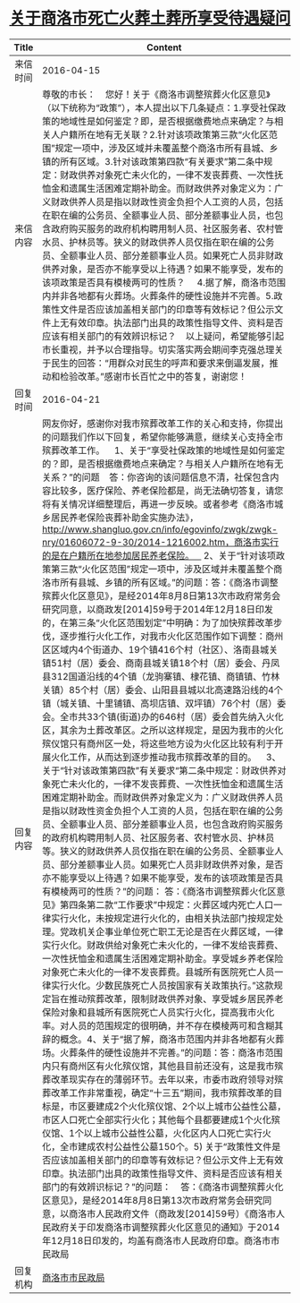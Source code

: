 # <a href="http://www.shangluo.gov.cn/zmhd/ldxxxx.jsp?urltype=leadermail.LeaderMailContentUrl&wbtreeid=1112&leadermailid=3580">关于商洛市死亡火葬土葬所享受待遇疑问</a>
|Title|Content|
|:---:|---|
|来信时间|2016-04-15|
|来信内容|尊敬的市长：    您好！关于《商洛市调整殡葬火化区意见》（以下统称为“政策”），本人提出以下几条疑点：1.享受社保政策的地域性是如何鉴定？即，是否根据缴费地点来确定？与相关人户籍所在地有无关联？2.针对该项政策第三款“火化区范围”规定一项中，涉及区域并未覆盖整个商洛市所有县城、乡镇的所有区域。3.针对该政策第四款“有关要求”第二条中规定：财政供养对象死亡未火化的，一律不发丧葬费、一次性抚恤金和遗属生活困难定期补助金。而财政供养对象定义为：广义财政供养人员是指以财政性资金负担个人工资的人员，包括在职在编的公务员、全额事业人员、部分差额事业人员，也包含政府购买服务的政府机构聘用制人员、社区服务者、农村管水员、护林员等。狭义的财政供养人员仅指在职在编的公务员、全额事业人员、部分差额事业人员。如果死亡人员非财政供养对象，是否亦不能享受以上待遇？如果不能享受，发布的该项政策是否具有模棱两可的性质？     4.据了解，商洛市范围内并非各地都有火葬场。火葬条件的硬性设施并不完善。5.政策性文件是否应该加盖相关部门的印章等有效标记？但公示文件上无有效印章。执法部门出具的政策性指导文件、资料是否应该有相关部门的有效辨识标记？    以上疑问，希望能够引起市长重视，并予以合理指导。切实落实两会期间李克强总理关于民生的回答：“用群众对民生的呼声和要求来倒逼发展，推动和检验改革。”感谢市长百忙之中的答复，谢谢您！|
|回复时间|2016-04-21|
|回复内容|网友你好，感谢你对我市殡葬改革工作的关心和支持，你提出的问题我们作以下回复，希望你能够满意，继续关心支持全市殡葬改革工作。    1、关于“享受社保政策的地域性是如何鉴定的？即，是否根据缴费地点来确定？与相关人户籍所在地有无关系？”的问题    答：你咨询的该问题信息不清，社保包含内容比较多，医疗保险、养老保险都是，尚无法确切答复，请您将有关情况详细整理后，再进一步反映。或者参考《商洛市城乡居民养老保险丧葬补助金实施办法》，http://www.shangluo.gov.cn/info/egovinfo/zwgk/zwgk-nry/01606072-9-30/2014-1216002.htm，商洛市实行的是在户籍所在地参加居民养老保险。    2、关于“针对该项政策第三款“火化区范围”规定一项中，涉及区域并未覆盖整个商洛市所有县城、乡镇的所有区域。”的问题：答：《商洛市调整殡葬火化区意见》，是经2014年8月8日第13次市政府常务会研究同意，以商政发[2014]59号于2014年12月18日印发的，在第三条“火化区范围划定”中明确：为了加快殡葬改革步伐，逐步推行火化工作，对我市火化区范围作如下调整：商州区区域内4个街道办、19个镇416个村（社区）、洛南县城关镇51村（居）委会、商南县城关镇18个村（居）委会、丹凤县312国道沿线的4个镇（龙驹寨镇、棣花镇、商镇镇、竹林关镇）85个村（居）委会、山阳县县城以北高速路沿线的4个镇（城关镇、十里铺镇、高坝店镇、双坪镇）76个村（居）委会。全市共33个镇(街道)办的646村（居）委会首先纳入火化区，其余为土葬改革区。之所以这样规定，是因为我市的火化殡仪馆只有商州区一处，将这些地方设为火化区比较有利于开展火化工作，从而达到逐步推动我市殡葬改革的目的。    3、关于“针对该政策第四款”有关要求“第二条中规定：财政供养对象死亡未火化的，一律不发丧葬费、一次性抚恤金和遗属生活困难定期补助金。而财政供养对象定义为：广义财政供养人员是指以财政性资金负担个人工资的人员，包括在职在编的公务员、全额事业人员、部分差额事业人员，也包含政府购买服务的政府机构聘用制人员、社区服务者、农村管水员、护林员等。狭义的财政供养人员仅指在职在编的公务员、全额事业人员、部分差额事业人员。如果死亡人员非财政供养对象，是否亦不能享受以上待遇？如果不能享受，发布的该项政策是否具有模棱两可的性质？”的问题： 答：《商洛市调整殡葬火化区意见》第四条第二款“工作要求”中规定：火葬区域内死亡人口一律实行火化，未按规定进行火化的，由相关执法部门按规定处理。党政机关企事业单位死亡职工无论是否在火葬区域，一律实行火化。财政供给对象死亡未火化的，一律不发给丧葬费、一次性抚恤金和遗属生活困难定期补助金。享受城乡养老保险对象死亡未火化的一律不发丧葬费。县城所有医院死亡人员一律实行火化。少数民族死亡人员按国家有关政策执行。”这款规定旨在推动殡葬改革，限制财政供养对象、享受城乡居民养老保险对象和县城所有医院死亡人员实行火化，提高我市火化率。对人员的范围规定的很明确，并不存在模棱两可和含糊其辞的概念。4、关于“据了解，商洛市范围内并非各地都有火葬场。火葬条件的硬性设施并不完善。”的问题：答：商洛市范围内只有商州区有火化殡仪馆，其他县目前还没有，这是我市殡葬改革现实存在的薄弱环节。去年以来，市委市政府领导对殡葬改革工作非常重视，确定“十三五”期间，我市殡葬改革的目标是，市区要建成2个火化殡仪馆、2个以上城市公益性公墓，市区人口死亡全部实行火化；其他每个县都要建成1个火化殡仪馆、1个以上城市公益性公墓，火化区内人口死亡实行火化，全市建成农村公益性公墓150个。5) 关于“政策性文件是否应该加盖相关部门的印章等有效标记？但公示文件上无有效印章。执法部门出具的政策性指导文件、资料是否应该有相关部门的有效辨识标记？”的问题：    答：《商洛市调整殡葬火化区意见》，是经2014年8月8日第13次市政府常务会研究同意，以商洛市人民政府文件（商政发[2014]59号）《商洛市人民政府关于印发商洛市调整殡葬火化区意见的通知》于2014年12月18日印发的，均盖有商洛市人民政府印章。商洛市市民政局|
|回复机构|<a href="../../categories/agencies/商洛市市民政局.md">商洛市市民政局</a>|
